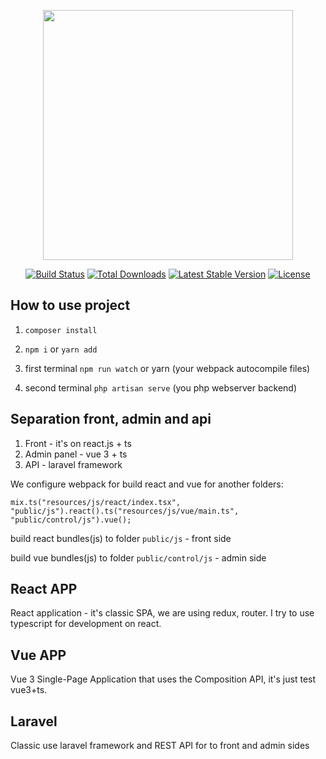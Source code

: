 <p align="center"><a href="https://laravel.com" target="_blank"><img src="https://raw.githubusercontent.com/laravel/art/master/logo-lockup/5%20SVG/2%20CMYK/1%20Full%20Color/laravel-logolockup-cmyk-red.svg" width="400"></a></p>

<p align="center">
<a href="https://travis-ci.org/laravel/framework"><img src="https://travis-ci.org/laravel/framework.svg" alt="Build Status"></a>
<a href="https://packagist.org/packages/laravel/framework"><img src="https://poser.pugx.org/laravel/framework/d/total.svg" alt="Total Downloads"></a>
<a href="https://packagist.org/packages/laravel/framework"><img src="https://poser.pugx.org/laravel/framework/v/stable.svg" alt="Latest Stable Version"></a>
<a href="https://packagist.org/packages/laravel/framework"><img src="https://poser.pugx.org/laravel/framework/license.svg" alt="License"></a>
</p>

## How to use project
1. `composer install`

2. `npm i` or `yarn add`

3. first terminal `npm run watch` or yarn (your webpack autocompile files)

4. second terminal `php artisan serve` (you php webserver backend)


## Separation front, admin and api
1. Front - it's on react.js + ts
2. Admin panel - vue 3 + ts
3. API - laravel framework

We configure webpack for build react and vue for another folders:

`mix.ts("resources/js/react/index.tsx", "public/js").react().ts("resources/js/vue/main.ts", "public/control/js").vue();`

build react bundles(js) to folder `public/js` - front side

build vue bundles(js) to folder `public/control/js` - admin side

## React APP
React application - it's classic SPA, we are using redux, router. I try to use typescript for development on react.

## Vue APP
Vue 3 Single-Page Application that uses the Composition API, it's just test vue3+ts.

## Laravel
Classic use laravel framework and REST API for to front and admin sides
